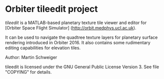 # Orbiter tileedit project

*tileedit* is a MATLAB-based planetary texture tile viewer and editor for [Orbiter Space Flight Simulator] (http://orbit.medphys.ucl.ac.uk).

It can be used to navigate the quadtree texture layers for planetary surface rendering introduced in Orbiter 2016. It also contains some rudimentary editing capabilities for elevation tiles.

Author: Martin Schweiger

tileedit is licensed under the GNU General Public License Version 3. See file "COPYING" for details.